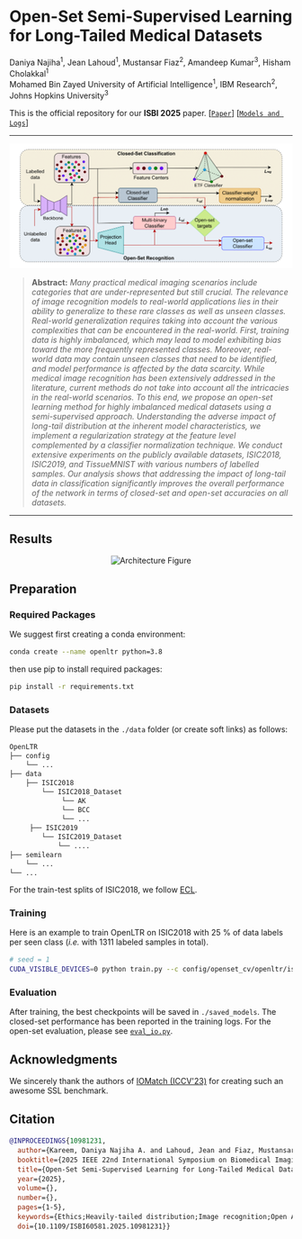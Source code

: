 
# Open-Set Semi-Supervised Learning for Long-Tailed Medical Datasets</br>
Daniya Najiha<sup>1</sup>, Jean Lahoud<sup>1</sup>, Mustansar Fiaz<sup>2</sup>, Amandeep Kumar<sup>3</sup>, Hisham Cholakkal<sup>1</sup></br>
Mohamed Bin Zayed University of Artificial Intelligence<sup>1</sup>, IBM Research<sup>2</sup>, Johns Hopkins University<sup>3</sup>

This is the official repository for our **ISBI 2025** paper.
[[`Paper`](https://arxiv.org/abs/2505.14846)]  [[`Models and Logs`](https://mbzuaiac-my.sharepoint.com/:f:/g/personal/daniya_kareem_mbzuai_ac_ae/EmBQ6O44QIdDgtbo4-iKHjwBJN3wsilaT1CDBtLplyMICQ?e=vikozC)]

<hr />
<p align="center">
  <img src="MEDIA/introo.png" alt="Architecture Figure" width="800">
</p>

> **Abstract:** *Many practical medical imaging scenarios include categories that are under-represented but still crucial. The relevance of image recognition models to real-world applications lies in their ability to generalize to these rare classes as well as unseen classes. Real-world generalization requires taking into account the various complexities that can be encountered in the real-world. First, training data is highly imbalanced, which may lead to model exhibiting bias toward the more frequently represented classes. Moreover, real-world data may contain unseen classes that need to be identified, and model performance is affected by the data scarcity. While medical image recognition has been extensively addressed in the literature, current methods do not take into account all the intricacies in the real-world scenarios. To this end, we propose an open-set learning method for highly imbalanced medical datasets using a semi-supervised approach. Understanding the adverse impact of long-tail distribution at the inherent model characteristics, we implement a regularization strategy at the feature level complemented by a classifier normalization technique. We conduct extensive experiments on the publicly available datasets, ISIC2018, ISIC2019, and TissueMNIST with various numbers of labelled samples. Our analysis shows that addressing the impact of long-tail data in classification significantly improves the overall performance of the network in terms of closed-set and open-set accuracies on all datasets.* 
<hr />

## Results
<p align="center">
  <img src="MEDIA/result.png" alt="Architecture Figure" width="800">
</p>

## Preparation

### Required Packages

We suggest first creating a conda environment:

```sh
conda create --name openltr python=3.8
```

then use pip to install required packages:

```sh
pip install -r requirements.txt
```

### Datasets

Please put the datasets in the ``./data`` folder (or create soft links) as follows:
```
OpenLTR
├── config
    └── ...
├── data
    ├── ISIC2018
        └── ISIC2018_Dataset
             └── AK
             └── BCC
             └── ...
     ├── ISIC2019
        └── ISIC2019_Dataset
            └── ....
├── semilearn
    └── ...
└── ...  
```

For the train-test splits of ISIC2018, we follow [ECL](https://github.com/zylbuaa/ECL).


### Training

Here is an example to train OpenLTR on ISIC2018 with 25 % of data labels per seen class (*i.e.* with 1311 labeled samples in total). 

```sh
# seed = 1
CUDA_VISIBLE_DEVICES=0 python train.py --c config/openset_cv/openltr/isic2018.yaml
```

### Evaluation

After training, the best checkpoints will be saved in ``./saved_models``. The closed-set performance has been reported in the training logs. For the open-set evaluation, please see [``eval_io.py``](./eval_io.py).


## Acknowledgments

We sincerely thank the authors of [IOMatch (ICCV'23)](https://github.com/nukezil/IOMatch) for creating such an awesome SSL benchmark.


## Citation

```bibtex
@INPROCEEDINGS{10981231,
  author={Kareem, Daniya Najiha A. and Lahoud, Jean and Fiaz, Mustansar and Kumar, Amandeep and Cholakkal, Hisham},
  booktitle={2025 IEEE 22nd International Symposium on Biomedical Imaging (ISBI)}, 
  title={Open-Set Semi-Supervised Learning for Long-Tailed Medical Datasets}, 
  year={2025},
  volume={},
  number={},
  pages={1-5},
  keywords={Ethics;Heavily-tailed distribution;Image recognition;Open Access;Conferences;Training data;Skin;Data models;Standards;Biomedical imaging},
  doi={10.1109/ISBI60581.2025.10981231}}
```
